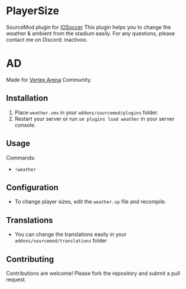 # PlayerSize
SourceMod plugin for [IOSoccer](https://github.com/romdi/iosoccer-game/tree/master) This plugin helps you to change the weather & ambient from the stadium easily. 
For any questions, please contact me on Discord: inactivoo.

# AD
Made for [Vertex Arena](http://dsc.gg/vertexar) Community.

## Installation
1. Place `weather.smx` in your `addons/sourcemod/plugins` folder.
2. Restart your server or run `sm plugins load weather` in your server console.

## Usage
Commands:
- `!weather`

## Configuration
- To change player sizes, edit the `weather.sp` file and recompile.

## Translations
- You can change the translations easily in your `addons/sourcemod/translations` folder

## Contributing
Contributions are welcome! Please fork the repository and submit a pull request.

